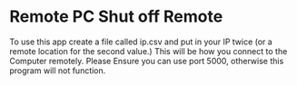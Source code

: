 # Remote PC Shut off Remote
To use this app create a file called ip.csv and put in your IP twice (or a remote location for the second value.) This will be how you connect to the Computer remotely.
Please Ensure you can use port 5000, otherwise this program will not function.
